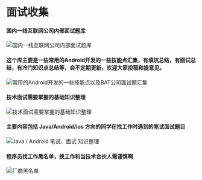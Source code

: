 面试收集
===
#### 国内一线互联网公司内部面试题库
![国内一线互联网公司内部面试题库](https://github.com/JackyAndroid/AndroidInterview-Q-A)

#### 这个库主要是一些常用的Android开发的一些技能点汇集，有填坑总结，有面试总结，有冷门知识点总结等，会不定期更新，欢迎大家投稿和提意见。
![常用的Android开发的一些技能点以及BAT公司面试题汇集](https://github.com/AweiLoveAndroid/CommonDevKnowledge)

#### 技术面试需要掌握的基础知识整理
![技术面试需要掌握的基础知识整理](https://github.com/CyC2018/Interview-Notebook)

#### 主要内容包括 Java/Android/ios 方向的同学在找工作时遇到的笔试面试题目
![Java / Android 笔试、面试 知识整理](https://github.com/hadyang/interview)

#### 程序员找工作黑名单，换工作和当技术合伙人需谨慎啊
![厂商黑名单](https://github.com/shengxinjing/programmer-job-blacklist)

